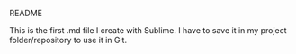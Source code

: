 README

This is the first .md file I create with Sublime. 
I have to save it in my project folder/repository to use it in Git.